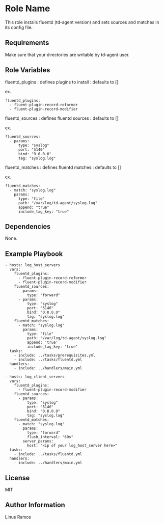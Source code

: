 Role Name
=========

This role installs fluentd (td-agent version) and sets sources and matches in
its config file.

Requirements
------------

Make sure that your directories are writable by td-agent user.

Role Variables
--------------

fluentd_plugins : defines plugins to install : defaults to []

ex.
```
fluentd_plugins:
  - fluent-plugin-record-reformer
  - fluent-plugin-record-modifier
```

fluentd_sources : defines fluentd sources : defaults to []

ex.
```
fluentd_sources:
  - params:
      type: "syslog"
      port: "5140"
      bind: "0.0.0.0"
      tag: "syslog.log"
```

fluentd_matches : defines fluentd matches : defaults to []

ex.
```
fluentd_matches:
  - match: "syslog.log"
    params:
      type: "file"
      path: "/var/log/td-agent/syslog.log"
      append: "true"
      include_tag_key: "true"
```

Dependencies
------------

None.

Example Playbook
----------------
```
- hosts: log_host_servers
  vars:
    fluentd_plugins:
      - fluent-plugin-record-reformer
      - fluent-plugin-record-modifier
    fluentd_sources:
      - params:
          type: "forward"
      - params:
          type: "syslog"
          port: "5140"
          bind: "0.0.0.0"
          tag: "syslog.log"
    fluentd_matches:
      - match: "syslog.log"
        params:
          type: "file"
          path: "/var/log/td-agent/syslog.log"
          append: 'true'
          include_tag_key: "true"
  tasks:
    - include: ../tasks/prerequisites.yml
    - include: ../tasks/fluentd.yml
  handlers:
    - include: ../handlers/main.yml

- hosts: log_client_servers
  vars:
    fluentd_plugins:
      - fluent-plugin-record-modifier
    fluentd_sources:
      - params:
          type: "syslog"
          port: "5140"
          bind: "0.0.0.0"
          tag: "syslog.log"
    fluentd_matches:
      - match: "syslog.log"
        params:
          type: "forward"
          flush_interval: "60s"
        server_params:
          host: "<ip of your log_host_server here>"
  tasks:
    - include: ../tasks/fluentd.yml
  handlers:
    - include: ../handlers/main.yml
```

License
-------

MIT

Author Information
------------------

Linus Ramos
